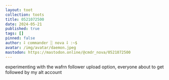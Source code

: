 ```yaml
---
layout: toot
collection: toots
title: 0521072500
date: 2024-05-21
published: true
tags: []
pinned: false
author: ⸸ commander ░ nova ⸸ :~$
avatar: /img/avatar/daemon.jpeg
mastodon: https://mastodon.online/@cmdr_nova/0521072500
---
```


experimenting with the wafrn follower upload option, everyone about to get followed by my alt account
